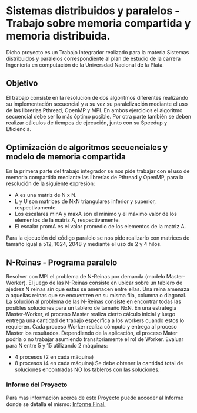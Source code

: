 # Sistemas distribuidos y paralelos - Trabajo sobre memoria compartida y memoria distribuida.

Dicho proyecto es un Trabajo Integrador realizado para la materia Sistemas distribuidos y paralelos correspondiente al plan de estudio de la carrera Ingeniería en
computación de la Universdad Nacional de la Plata.

## Objetivo

El trabajo consiste en la resolución de dos algoritmos diferentes realizando su implementación
secuencial y a su vez su paralelización mediante el uso de las librerias Pthread, OpenMP y MPI. En ambos ejercicios el algoritmo secuencial debe ser lo más
óptimo posible. Por otra parte también se deben realizar cálculos de tiempos de ejecución, junto con su Speedup y
Eficiencia.

## Optimización de algoritmos secuenciales y modelo de memoria compartida
En la primera parte del trabajo integrador se nos pide trabajar con el uso de memoria compartida
mediante las librerías de Pthread y OpenMP, para la resolución de la siguiente expresión:
*  A es una matriz de N x N.
* L y U son matrices de NxN triangulares inferior y superior, respectivamente.
*  Los escalares minA y maxA son el mínimo y el máximo valor de los elementos de la matriz
A, respectivamente.
* El escalar promA es el valor promedio de los elementos de la matriz A.

Para la ejecución del código paralelo se nos pide realizarlo con matrices de tamaño igual a 512, 1024,
2048 y mediante el uso de 2 y 4 hilos.

## N-Reinas - Programa paralelo

Resolver con MPI el problema de N-Reinas por demanda (modelo Master-Worker). El juego de las N-Reinas consiste en ubicar sobre un tablero de ajedrez N reinas sin que estas se amenacen entre ellas. Una reina amenaza a aquellas reinas que se encuentren en su misma fila, columna o diagonal. La solución al problema de las N-Reinas consiste en encontrar todas
las posibles soluciones para un tablero de tamaño NxN. En una estrategia Master-Worker, el proceso Master realiza cierto cálculo inicial y luego entrega una cantidad de trabajo específica a los workers cuando estos lo requieren. Cada proceso Worker realiza cómputo y entrega al proceso Master los resultados. Dependiendo de la aplicación, el proceso Mater
podría o no trabajar asumiendo transitoriamente el rol de Worker.
Evaluar para N entre 5 y 15 utilizando 2 máquinas:
* 4 procesos (2 en cada máquina)
* 8 procesos (4 en cada máquina)
Se debe obtener la cantidad total de soluciones encontradas NO los tableros con las soluciones.

### Informe del Proyecto

Para mas información acerca de este Proyecto puede acceder al Informe donde se detalla el mismo: [Informe Final.](https://github.com/Abbo17/Sistemas-distribuidos-y-paralelos-Trabajo-Integrador/blob/master/Informe%20Final.pdf) 

